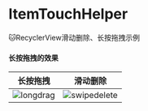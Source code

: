 # ItemTouchHelper
:cat:RecyclerView滑动删除、长按拖拽示例

#### 长按拖拽的效果
| 长按拖拽    | 滑动删除  |
| :-------------: | :-------------: |
| ![longdrag](http://upload-images.jianshu.io/upload_images/4293651-11ada15b866f04dd.gif?imageMogr2/auto-orient/strip%7CimageView2/2/w/1240) | ![swipedelete](http://upload-images.jianshu.io/upload_images/4293651-9a7004af046ac72d.gif?imageMogr2/auto-orient/strip%7CimageView2/2/w/1240) | 

